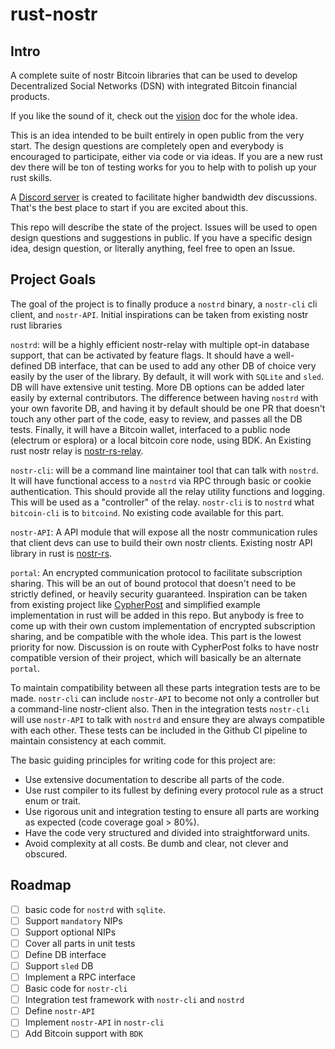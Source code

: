 # rust-nostr

## Intro
A complete suite of nostr Bitcoin libraries that can be used to develop Decentralized Social Networks (DSN) with integrated Bitcoin financial products.

If you like the sound of it, check out the [vision](VISION.md) doc for the whole idea.

This is an idea intended to be built entirely in open public from the very start. The design questions are completely open and everybody is encouraged to participate, either via code or via ideas. If you are a new rust dev there will be ton of testing works for you to help with to polish up your rust skills.

A [Discord server](https://discord.gg/pFZNEFtH) is created to facilitate higher bandwidth dev discussions. That's the best place to start if you are excited about this.

This repo will describe the state of the project. Issues will be used to open design questions and suggestions in public. If you have a specific design idea, design question, or literally anything, feel free to open an Issue.

## Project Goals

The goal of the project is to finally produce a `nostrd` binary, a `nostr-cli` cli client, and `nostr-API`. Initial inspirations can be taken from existing nostr rust libraries

`nostrd`: will be a highly efficient nostr-relay with multiple opt-in database support, that can be activated by feature flags. It should have a well-defined DB interface, that can be used to add any other DB of choice very easily by the user of the library. By default, it will work with `SQLite` and `sled`. DB will have extensive unit testing. More DB options can be added later easily by external contributors. The difference between having `nostrd` with your own favorite DB, and having it by default should be one PR that doesn't touch any other part of the code, easy to review, and passes all the DB tests. Finally, it will have a Bitcoin wallet, interfaced to a public node (electrum or esplora) or a local bitcoin core node, using BDK. An Existing rust nostr relay is [nostr-rs-relay](https://github.com/scsibug/nostr-rs-relay).

`nostr-cli`: will be a command line maintainer tool that can talk with `nostrd`. It will have functional access to a `nostrd` via RPC through basic or cookie authentication. This should provide all the relay utility functions and logging. This will be used as a "controller" of the relay. `nostr-cli` is to `nostrd` what `bitcoin-cli` is to `bitcoind`. No existing code available for this part.

`nostr-API`: A API module that will expose all the nostr communication rules that client devs can use to build their own nostr clients. Existing nostr API library in rust is [nostr-rs](https://github.com/futurepaul/nostr-rs).

`portal`: An encrypted communication protocol to facilitate subscription sharing. This will be an out of bound protocol that doesn't need to be strictly defined, or heavily security guaranteed. Inspiration can be taken from existing project like [CypherPost](https://github.com/i5hi/cypherpost) and simplified example implementation in rust will be added in this repo. But anybody is free to come up with their own custom implementation of encrypted subscription sharing, and be compatible with the whole idea. This part is the lowest priority for now. Discussion is on route with CypherPost folks to have nostr compatible version of their project, which will basically be an alternate `portal`.

To maintain compatibility between all these parts integration tests are to be made. `nostr-cli` can include `nostr-API` to become not only a controller but a command-line nostr-client also. Then in the integration tests `nostr-cli` will use `nostr-API` to talk with `nostrd` and ensure they are always compatible with each other. These tests can be included in the Github CI pipeline to maintain consistency at each commit.

The basic guiding principles for writing code for this project are:
 - Use extensive documentation to describe all parts of the code.
 - Use rust compiler to its fullest by defining every protocol rule as a struct enum or trait.
 - Use rigorous unit and integration testing to ensure all parts are working as expected (code coverage goal > 80%).
 - Have the code very structured and divided into straightforward units.
 - Avoid complexity at all costs. Be dumb and clear, not clever and obscured.

## Roadmap
- [ ] basic code for `nostrd` with `sqlite`.
- [ ] Support `mandatory` NIPs
- [ ] Support optional NIPs
- [ ] Cover all parts in unit tests
- [ ] Define DB interface
- [ ] Support `sled` DB
- [ ] Implement a RPC interface
- [ ] Basic code for `nostr-cli`
- [ ] Integration test framework with `nostr-cli` and `nostrd`
- [ ] Define `nostr-API`
- [ ] Implement `nostr-API` in `nostr-cli`
- [ ] Add Bitcoin support with `BDK`